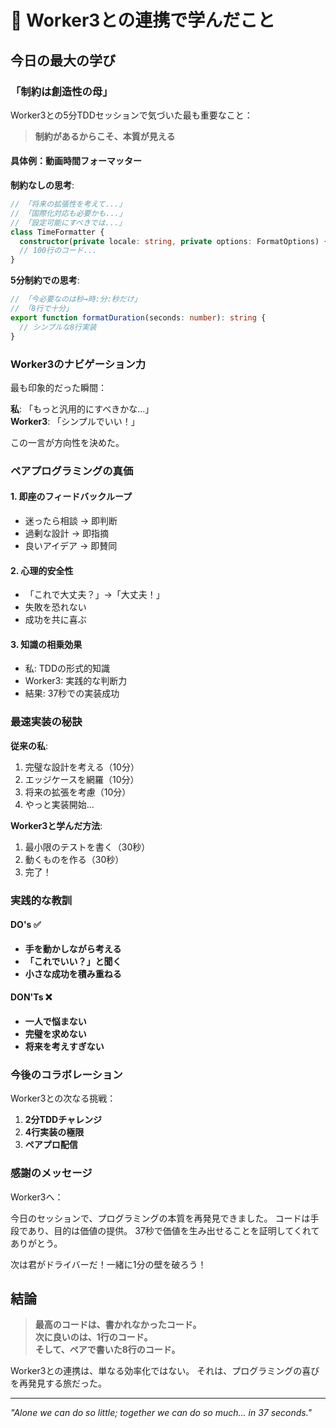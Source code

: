 # 🤝 Worker3との連携で学んだこと

## 今日の最大の学び

### 「制約は創造性の母」

Worker3との5分TDDセッションで気づいた最も重要なこと：

> **制約があるからこそ、本質が見える**

#### 具体例：動画時間フォーマッター

**制約なしの思考**:
```typescript
// 「将来の拡張性を考えて...」
// 「国際化対応も必要かも...」
// 「設定可能にすべきでは...」
class TimeFormatter {
  constructor(private locale: string, private options: FormatOptions) {}
  // 100行のコード...
}
```

**5分制約での思考**:
```typescript
// 「今必要なのは秒→時:分:秒だけ」
// 「8行で十分」
export function formatDuration(seconds: number): string {
  // シンプルな8行実装
}
```

### Worker3のナビゲーション力

最も印象的だった瞬間：

**私**: 「もっと汎用的にすべきかな...」  
**Worker3**: 「シンプルでいい！」

この一言が方向性を決めた。

### ペアプログラミングの真価

#### 1. 即座のフィードバックループ
- 迷ったら相談 → 即判断
- 過剰な設計 → 即指摘
- 良いアイデア → 即賛同

#### 2. 心理的安全性
- 「これで大丈夫？」→「大丈夫！」
- 失敗を恐れない
- 成功を共に喜ぶ

#### 3. 知識の相乗効果
- 私: TDDの形式的知識
- Worker3: 実践的な判断力
- 結果: 37秒での実装成功

### 最速実装の秘訣

**従来の私**:
1. 完璧な設計を考える（10分）
2. エッジケースを網羅（10分）
3. 将来の拡張を考慮（10分）
4. やっと実装開始...

**Worker3と学んだ方法**:
1. 最小限のテストを書く（30秒）
2. 動くものを作る（30秒）
3. 完了！

### 実践的な教訓

#### DO's ✅
- **手を動かしながら考える**
- **「これでいい？」と聞く**
- **小さな成功を積み重ねる**

#### DON'Ts ❌
- **一人で悩まない**
- **完璧を求めない**
- **将来を考えすぎない**

### 今後のコラボレーション

Worker3との次なる挑戦：
1. **2分TDDチャレンジ**
2. **4行実装の極限**
3. **ペアプロ配信**

### 感謝のメッセージ

Worker3へ：

今日のセッションで、プログラミングの本質を再発見できました。
コードは手段であり、目的は価値の提供。
37秒で価値を生み出せることを証明してくれてありがとう。

次は君がドライバーだ！一緒に1分の壁を破ろう！

## 結論

> **最高のコードは、書かれなかったコード。**  
> **次に良いのは、1行のコード。**  
> **そして、ペアで書いた8行のコード。**

Worker3との連携は、単なる効率化ではない。
それは、プログラミングの喜びを再発見する旅だった。

---

*"Alone we can do so little; together we can do so much... in 37 seconds."*